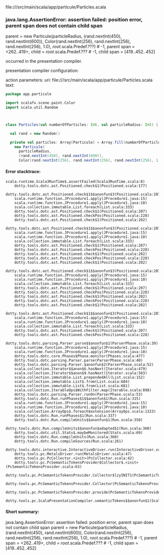 file://<WORKSPACE>/src/main/scala/app/particule/Particles.scala
### java.lang.AssertionError: assertion failed: position error, parent span does not contain child span
parent      = new Particule(particleRadius, (rand.nextInt(450), rand.nextInt(600)),
  Color(rand.nextInt(256), rand.nextInt(256), rand.nextInt(256), 1.0),
  _root_.scala.Predef.???) # -1,
parent span = <262..419>,
child       = _root_.scala.Predef.??? # -1,
child span  = [419..452..452]

occurred in the presentation compiler.

presentation compiler configuration:


action parameters:
uri: file://<WORKSPACE>/src/main/scala/app/particule/Particles.scala
text:
```scala
package app.particule

import scalafx.scene.paint.Color
import scala.util.Random



class Particles(val numberOfParticles: Int, val particleRadius: Int) {

  val rand = new Random()

  private val particles: Array[Particule] = Array.fill(numberOfParticles)(
    new Particule(
      particleRadius,
      (rand.nextInt(450), rand.nextInt(600)),
      Color(rand.nextInt(256), rand.nextInt(256), rand.nextInt(256), 1.0), // Add the missing argument for

```



#### Error stacktrace:

```
scala.runtime.Scala3RunTime$.assertFailed(Scala3RunTime.scala:8)
	dotty.tools.dotc.ast.Positioned.check$1(Positioned.scala:177)
	dotty.tools.dotc.ast.Positioned.check$1$$anonfun$3(Positioned.scala:207)
	scala.runtime.function.JProcedure1.apply(JProcedure1.java:15)
	scala.runtime.function.JProcedure1.apply(JProcedure1.java:10)
	scala.collection.immutable.List.foreach(List.scala:333)
	dotty.tools.dotc.ast.Positioned.check$1(Positioned.scala:207)
	dotty.tools.dotc.ast.Positioned.checkPos(Positioned.scala:228)
	dotty.tools.dotc.ast.Positioned.check$1(Positioned.scala:202)
	dotty.tools.dotc.ast.Positioned.check$1$$anonfun$3(Positioned.scala:207)
	scala.runtime.function.JProcedure1.apply(JProcedure1.java:15)
	scala.runtime.function.JProcedure1.apply(JProcedure1.java:10)
	scala.collection.immutable.List.foreach(List.scala:333)
	dotty.tools.dotc.ast.Positioned.check$1(Positioned.scala:207)
	dotty.tools.dotc.ast.Positioned.checkPos(Positioned.scala:228)
	dotty.tools.dotc.ast.Positioned.check$1(Positioned.scala:202)
	dotty.tools.dotc.ast.Positioned.checkPos(Positioned.scala:228)
	dotty.tools.dotc.ast.Positioned.check$1(Positioned.scala:202)
	dotty.tools.dotc.ast.Positioned.check$1$$anonfun$3(Positioned.scala:207)
	scala.runtime.function.JProcedure1.apply(JProcedure1.java:15)
	scala.runtime.function.JProcedure1.apply(JProcedure1.java:10)
	scala.collection.immutable.List.foreach(List.scala:333)
	dotty.tools.dotc.ast.Positioned.check$1(Positioned.scala:207)
	dotty.tools.dotc.ast.Positioned.checkPos(Positioned.scala:228)
	dotty.tools.dotc.ast.Positioned.check$1(Positioned.scala:202)
	dotty.tools.dotc.ast.Positioned.checkPos(Positioned.scala:228)
	dotty.tools.dotc.ast.Positioned.check$1(Positioned.scala:202)
	dotty.tools.dotc.ast.Positioned.check$1$$anonfun$3(Positioned.scala:207)
	scala.runtime.function.JProcedure1.apply(JProcedure1.java:15)
	scala.runtime.function.JProcedure1.apply(JProcedure1.java:10)
	scala.collection.immutable.List.foreach(List.scala:333)
	dotty.tools.dotc.ast.Positioned.check$1(Positioned.scala:207)
	dotty.tools.dotc.ast.Positioned.checkPos(Positioned.scala:228)
	dotty.tools.dotc.parsing.Parser.parse$$anonfun$1(ParserPhase.scala:39)
	scala.runtime.function.JProcedure1.apply(JProcedure1.java:15)
	scala.runtime.function.JProcedure1.apply(JProcedure1.java:10)
	dotty.tools.dotc.core.Phases$Phase.monitor(Phases.scala:477)
	dotty.tools.dotc.parsing.Parser.parse(ParserPhase.scala:40)
	dotty.tools.dotc.parsing.Parser.$anonfun$2(ParserPhase.scala:52)
	scala.collection.Iterator$$anon$6.hasNext(Iterator.scala:479)
	scala.collection.Iterator$$anon$9.hasNext(Iterator.scala:583)
	scala.collection.immutable.List.prependedAll(List.scala:152)
	scala.collection.immutable.List$.from(List.scala:684)
	scala.collection.immutable.List$.from(List.scala:681)
	scala.collection.IterableOps$WithFilter.map(Iterable.scala:898)
	dotty.tools.dotc.parsing.Parser.runOn(ParserPhase.scala:53)
	dotty.tools.dotc.Run.runPhases$1$$anonfun$1(Run.scala:315)
	scala.runtime.function.JProcedure1.apply(JProcedure1.java:15)
	scala.runtime.function.JProcedure1.apply(JProcedure1.java:10)
	scala.collection.ArrayOps$.foreach$extension(ArrayOps.scala:1323)
	dotty.tools.dotc.Run.runPhases$1(Run.scala:337)
	dotty.tools.dotc.Run.compileUnits$$anonfun$1(Run.scala:350)
	dotty.tools.dotc.Run.compileUnits$$anonfun$adapted$1(Run.scala:360)
	dotty.tools.dotc.util.Stats$.maybeMonitored(Stats.scala:69)
	dotty.tools.dotc.Run.compileUnits(Run.scala:360)
	dotty.tools.dotc.Run.compileSources(Run.scala:261)
	dotty.tools.dotc.interactive.InteractiveDriver.run(InteractiveDriver.scala:161)
	dotty.tools.pc.MetalsDriver.run(MetalsDriver.scala:47)
	dotty.tools.pc.PcCollector.<init>(PcCollector.scala:42)
	dotty.tools.pc.PcSemanticTokensProvider$Collector$.<init>(PcSemanticTokensProvider.scala:63)
	dotty.tools.pc.PcSemanticTokensProvider.Collector$lzyINIT1(PcSemanticTokensProvider.scala:63)
	dotty.tools.pc.PcSemanticTokensProvider.Collector(PcSemanticTokensProvider.scala:63)
	dotty.tools.pc.PcSemanticTokensProvider.provide(PcSemanticTokensProvider.scala:88)
	dotty.tools.pc.ScalaPresentationCompiler.semanticTokens$$anonfun$1(ScalaPresentationCompiler.scala:106)
```
#### Short summary: 

java.lang.AssertionError: assertion failed: position error, parent span does not contain child span
parent      = new Particule(particleRadius, (rand.nextInt(450), rand.nextInt(600)),
  Color(rand.nextInt(256), rand.nextInt(256), rand.nextInt(256), 1.0),
  _root_.scala.Predef.???) # -1,
parent span = <262..419>,
child       = _root_.scala.Predef.??? # -1,
child span  = [419..452..452]